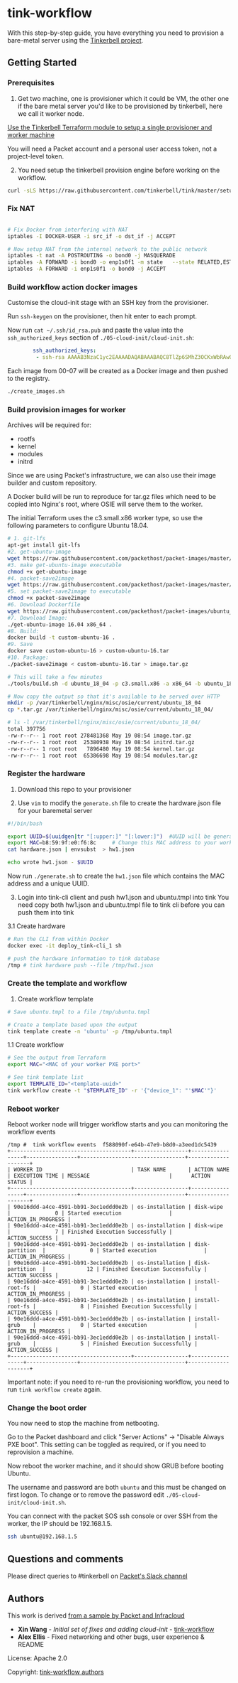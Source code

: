 # tink-workflow

With this step-by-step guide, you have everything you need to provision a bare-metal server using the [Tinkerbell project](https://tinkerbell.org).

## Getting Started

### Prerequisites

1. Get two machine, one is provisioner which it could be VM, the other one if the bare metal server you'd like to be 
provisioned by tinkerbell, here we call it worker node.

[Use the Tinkerbell Terraform module to setup a single provisioner and worker machine](https://tinkerbell.org/setup/packet/)

You will need a Packet account and a personal user access token, not a project-level token.

2. You need setup the tinkerbell provision engine before working on the workflow.

```bash
curl -sLS https://raw.githubusercontent.com/tinkerbell/tink/master/setup.sh | sh
```

### Fix NAT

```bash

# Fix Docker from interfering with NAT
iptables -I DOCKER-USER -i src_if -o dst_if -j ACCEPT

# Now setup NAT from the internal network to the public network
iptables -t nat -A POSTROUTING -o bond0 -j MASQUERADE
iptables -A FORWARD -i bond0 -o enp1s0f1 -m state   --state RELATED,ESTABLISHED -j ACCEPT
iptables -A FORWARD -i enp1s0f1 -o bond0 -j ACCEPT 
```

### Build workflow action docker images

Customise the cloud-init stage with an SSH key from the provisioner.

Run `ssh-keygen` on the provisioner, then hit enter to each prompt.

Now run `cat ~/.ssh/id_rsa.pub` and paste the value into the `ssh_authorized_keys` section of `./05-cloud-init/cloud-init.sh`:

```yaml
		ssh_authorized_keys:
		 - ssh-rsa AAAAB3NzaC1yc2EAAAADAQABAAABAQC8TlZp6SMhZ3OCKxWbRAwOsuk8alXapXb7GQV4DPwZ+ug1AtkDCSSzPGZI6PP3rFILfobQdw6/t/GT3TKwQ1HY2vYqikWXG7YjT6r5IlsaaZ6y3KAuestYx2lG8I+MCbLmvcjo4k2qeJuf2yj331izRkeNRlRx/VWFUAtoCw2Kr2oZK+LbV8Ewv+x6jMVn9+NgxmMj+fHj9ajVtDacVvyJ8cStmRmOyIGd+rPKDb8txJT4FYXIsy5URhioni7QQuJcXN/qqy4TSY+EaYkGUo2j91MuDJZbdQYniOV4ODS8At/a/Ua51x+ia6Y51pCHMvPsm7DFhK13EQUXhIGdPVY3 root@tf-provisioner
```

Each image from 00-07 will be created as a Docker image and then pushed to the registry.

```bash
./create_images.sh
```

### Build provision images for worker

Archives will be required for:
* rootfs
* kernel
* modules
* initrd

Since we are using Packet's infrastructure, we can also use their image builder and custom repository.

A Docker build will be run to reproduce for tar.gz files which need to be copied into Nginx's root, where OSIE will serve them to the worker.

The initial Terraform uses the c3.small.x86 worker type, so use the following parameters to configure Ubuntu 18.04.

```bash
# 1. git-lfs
apt-get install git-lfs
#2. get-ubuntu-image
wget https://raw.githubusercontent.com/packethost/packet-images/master/tools/get-ubuntu-image
#3. make get-ubuntu-image executable
chmod +x get-ubuntu-image
#4. packet-save2image
wget https://raw.githubusercontent.com/packethost/packet-images/master/tools/packet-save2image
#5. set packet-save2image to executable
chmod +x packet-save2image
#6. Download Dockerfile
wget https://raw.githubusercontent.com/packethost/packet-images/ubuntu_18_04-base/x86_64/Dockerfile
#7. Download Image:
./get-ubuntu-image 16.04 x86_64 .
#8. Build:
docker build -t custom-ubuntu-16 .
#9. Save
docker save custom-ubuntu-16 > custom-ubuntu-16.tar
#10. Package:
./packet-save2image < custom-ubuntu-16.tar > image.tar.gz

# This will take a few minutes
./tools/build.sh -d ubuntu_18_04 -p c3.small.x86 -a x86_64 -b ubuntu_18_04-c3.small.x86

# Now copy the output so that it's available to be served over HTTP
mkdir -p /var/tinkerbell/nginx/misc/osie/current/ubuntu_18_04
cp *.tar.gz /var/tinkerbell/nginx/misc/osie/current/ubuntu_18_04/
```

```bash
# ls -l /var/tinkerbell/nginx/misc/osie/current/ubuntu_18_04/
total 397756                                                                                    
-rw-r--r-- 1 root root 278481368 May 19 08:54 image.tar.gz                                      
-rw-r--r-- 1 root root  25380938 May 19 08:54 initrd.tar.gz                                     
-rw-r--r-- 1 root root   7896480 May 19 08:54 kernel.tar.gz                                     
-rw-r--r-- 1 root root  65386698 May 19 08:54 modules.tar.gz                                    
```

### Register the hardware

1. Download this repo to your provisioner

2. Use `vim` to modify the `generate.sh` file to create the hardware.json file for your baremetal server

```bash
#!/bin/bash

export UUID=$(uuidgen|tr "[:upper:]" "[:lower:]")  #UUID will be generated by uuidgen
export MAC=b8:59:9f:e0:f6:8c     # Change this MAC address to your worker node PXE port mac address, it has to match.
cat hardware.json | envsubst  > hw1.json 

echo wrote hw1.json - $UUID
```

Now run `./generate.sh` to create the `hw1.json` file which contains the MAC address and a unique UUID.

3. Login into tink-cli client and push hw1.json and ubuntu.tmpl into tink
You need copy both hw1.json and ubuntu.tmpl file to tink cli before you can push them into tink

3.1 Create hardware

```bash
# Run the CLI from within Docker
docker exec -it deploy_tink-cli_1 sh

# push the hardware information to tink database
/tmp # tink hardware push --file /tmp/hw1.json
```

### Create the template and workflow

1. Create workflow template

```bash
# Save ubuntu.tmpl to a file /tmp/ubuntu.tmpl

# Create a template based upon the output
tink template create -n 'ubuntu' -p /tmp/ubuntu.tmpl
```

1.1 Create workflow

```bash
# See the output from Terraform
export MAC="<MAC of your worker PXE port>"

# See tink template list
export TEMPLATE_ID="<template-uuid>"
tink workflow create -t "$TEMPLATE_ID" -r '{"device_1": "'$MAC'"}'
```

### Reboot worker

Reboot worker node will trigger workflow starts and you can monitoring the workflow events
```
/tmp #  tink workflow events  f588090f-e64b-47e9-b8d0-a3eed1dc5439
+--------------------------------------+-----------------+-----------------+----------------+---------------------------------+--------------------+
| WORKER ID                            | TASK NAME       | ACTION NAME     | EXECUTION TIME | MESSAGE                         |      ACTION STATUS |
+--------------------------------------+-----------------+-----------------+----------------+---------------------------------+--------------------+
| 90e16ddd-a4ce-4591-bb91-3ec1eddd0e2b | os-installation | disk-wipe       |              0 | Started execution               | ACTION_IN_PROGRESS |
| 90e16ddd-a4ce-4591-bb91-3ec1eddd0e2b | os-installation | disk-wipe       |              7 | Finished Execution Successfully |     ACTION_SUCCESS |
| 90e16ddd-a4ce-4591-bb91-3ec1eddd0e2b | os-installation | disk-partition  |              0 | Started execution               | ACTION_IN_PROGRESS |
| 90e16ddd-a4ce-4591-bb91-3ec1eddd0e2b | os-installation | disk-partition  |             12 | Finished Execution Successfully |     ACTION_SUCCESS |
| 90e16ddd-a4ce-4591-bb91-3ec1eddd0e2b | os-installation | install-root-fs |              0 | Started execution               | ACTION_IN_PROGRESS |
| 90e16ddd-a4ce-4591-bb91-3ec1eddd0e2b | os-installation | install-root-fs |              8 | Finished Execution Successfully |     ACTION_SUCCESS |
| 90e16ddd-a4ce-4591-bb91-3ec1eddd0e2b | os-installation | install-grub    |              0 | Started execution               | ACTION_IN_PROGRESS |
| 90e16ddd-a4ce-4591-bb91-3ec1eddd0e2b | os-installation | install-grub    |              5 | Finished Execution Successfully |     ACTION_SUCCESS |
+--------------------------------------+-----------------+-----------------+----------------+---------------------------------+--------------------+
```

Important note: if you need to re-run the provisioning workflow, you need to run `tink workflow create` again.

### Change the boot order

You now need to stop the machine from netbooting.

Go to the Packet dashboard and click "Server Actions" -> "Disable Always PXE boot". This setting can be toggled as required, or if you need to reprovision a machine.

Now reboot the worker machine, and it should show GRUB before booting Ubuntu.

The username and password are both `ubuntu` and this must be changed on first logon. To change or to remove the password edit `./05-cloud-init/cloud-init.sh`.

You can connect with the packet SOS ssh console or over SSH from the worker, the IP should be 192.168.1.5.

```bash
ssh ubuntu@192.168.1.5
```

## Questions and comments

Please direct queries to #tinkerbell on [Packet's Slack channel](https://slack.packet.com/)

## Authors

This work is derived [from a sample by Packet and Infracloud](https://github.com/tinkerbell/tink/tree/first-good-workflow/workflow-samples/ubuntu)

* **Xin Wang** - *Initial set of fixes and adding cloud-init* - [tink-workflow](https://github.com/wangxin311/tink-workflow)
* **Alex Ellis** - Fixed networking and other bugs, user experience & README

License: Apache 2.0

Copyright: [tink-workflow authors](https://github.com/wangxin311/tink-workflow/graphs/contributors)
